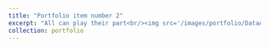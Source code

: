```yaml
---
title: "Portfolio item number 2"
excerpt: "All can play their part<br/><img src='/images/portfolio/DataArchitectures.png'>"
collection: portfolio
---
```

